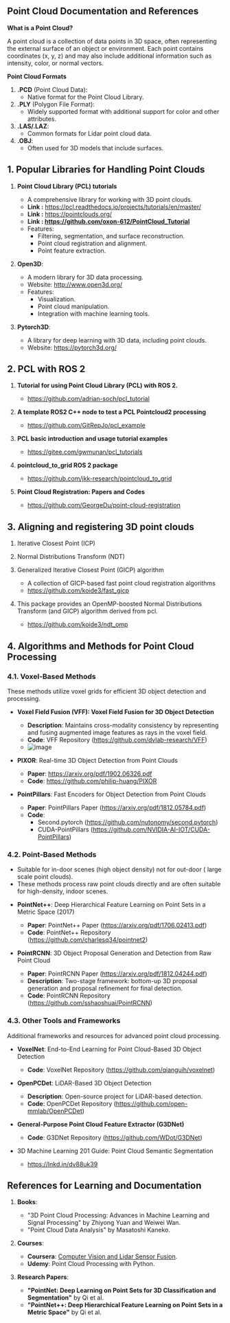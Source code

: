 ## Point Cloud Documentation and References

**What is a Point Cloud?**

A point cloud is a collection of data points in 3D space, often representing the external surface of an object or environment. 
Each point contains coordinates (x, y, z) and may also include additional information such as intensity, color, or normal vectors.

**Point Cloud Formats**

1. **.PCD** (Point Cloud Data):
    - Native format for the Point Cloud Library.
2. **.PLY** (Polygon File Format):
    - Widely supported format with additional support for color and other attributes.
3. **.LAS/.LAZ**:
    - Common formats for Lidar point cloud data.
4. **.OBJ**:
    - Often used for 3D models that include surfaces.

      
## 1. **Popular Libraries for Handling Point Clouds**

1. **Point Cloud Library (PCL) tutorials**
    - A comprehensive library for working with 3D point clouds.
    - **Link :** https://pcl.readthedocs.io/projects/tutorials/en/master/
    - **Link :** https://pointclouds.org/
    - **Link : https://github.com/oxon-612/PointCloud_Tutorial**
    - Features:
        - Filtering, segmentation, and surface reconstruction.
        - Point cloud registration and alignment.
        - Point feature extraction.

2. **Open3D**:
    - A modern library for 3D data processing.
    - Website: http://www.open3d.org/
    - Features:
        - Visualization.
        - Point cloud manipulation.
        - Integration with machine learning tools.
          

3. **Pytorch3D**:
    - A library for deep learning with 3D data, including point clouds.
    - Website: https://pytorch3d.org/


## 2. PCL with ROS 2

1. **Tutorial for using Point Cloud Library (PCL) with ROS 2.**
   - https://github.com/adrian-soch/pcl_tutorial

2. **A template ROS2 C++ node to test a PCL Pointcloud2 processing**
   - https://github.com/GitRepJo/pcl_example
  
3. **PCL basic introduction and usage tutorial examples**
   - https://gitee.com/gwmunan/pcl_tutorials
     
4. **pointcloud_to_grid ROS 2 package**
   - https://github.com/jkk-research/pointcloud_to_grid
      
5. **Point Cloud Registration: Papers and Codes**
   - https://github.com/GeorgeDu/point-cloud-registration
     

## 3. Aligning and registering 3D point clouds

1. Iterative Closest Point (ICP)

2. Normal Distributions Transform (NDT)

3. Generalized Iterative Closest Point (GICP) algorithm
    - A collection of GICP-based fast point cloud registration algorithms
    - https://github.com/koide3/fast_gicp

4. This package provides an OpenMP-boosted Normal Distributions Transform (and GICP) algorithm derived from pcl.
    - https://github.com/koide3/ndt_omp 


  
## **4. Algorithms and Methods for Point Cloud Processing**

### **4.1. Voxel-Based Methods**

These methods utilize voxel grids for efficient 3D object detection and processing.

- **Voxel Field Fusion (VFF): Voxel Field Fusion for 3D Object Detection**
    - **Description**: Maintains cross-modality consistency by representing and fusing augmented image features as rays in the voxel field.
    - **Code**: VFF Repository (https://github.com/dvlab-research/VFF)
     * ![image](https://user-images.githubusercontent.com/20908007/216046489-825042e2-4e59-4bdc-80f9-572b55d68cd9.png)

- **PIXOR**: Real-time 3D Object Detection from Point Clouds
    - **Paper**: https://arxiv.org/pdf/1902.06326.pdf
    - **Code**: https://github.com/philip-huang/PIXOR
      
- **PointPillars**: Fast Encoders for Object Detection from Point Clouds
    - **Paper**: PointPillars Paper (https://arxiv.org/pdf/1812.05784.pdf)
    - **Code**:
        - Second.pytorch (https://github.com/nutonomy/second.pytorch)
        - CUDA-PointPillars (https://github.com/NVIDIA-AI-IOT/CUDA-PointPillars)

### **4.2. Point-Based Methods**
* Suitable for in-door scenes (high object density) not for out-door ( large scale point clouds). 
* These methods process raw point clouds directly and are often suitable for high-density, indoor scenes.

- **PointNet++**: Deep Hierarchical Feature Learning on Point Sets in a Metric Space (2017)
    - **Paper**: PointNet++ Paper (https://arxiv.org/pdf/1706.02413.pdf)
    - **Code**: PointNet++ Repository (https://github.com/charlesq34/pointnet2)
      
- **PointRCNN**: 3D Object Proposal Generation and Detection from Raw Point Cloud
    - **Paper**: PointRCNN Paper (https://arxiv.org/pdf/1812.04244.pdf)
    - **Description**: Two-stage framework: bottom-up 3D proposal generation and proposal refinement for final detection.
    - **Code**: PointRCNN Repository (https://github.com/sshaoshuai/PointRCNN)

### **4.3. Other Tools and Frameworks**

Additional frameworks and resources for advanced point cloud processing.

- **VoxelNet**: End-to-End Learning for Point Cloud-Based 3D Object Detection
    - **Code**: VoxelNet Repository (https://github.com/qianguih/voxelnet)
      
- **OpenPCDet**: LiDAR-Based 3D Object Detection
    - **Description**: Open-source project for LiDAR-based detection.
    - **Code**: OpenPCDet Repository (https://github.com/open-mmlab/OpenPCDet)
      
- **General-Purpose Point Cloud Feature Extractor (G3DNet)**
  
    - **Code**: G3DNet Repository (https://github.com/WDot/G3DNet)
- 3D Machine Learning 201 Guide: Point Cloud Semantic Segmentation
    - https://lnkd.in/dv88uk39





## **References for Learning and Documentation**

1. **Books**:
    - "3D Point Cloud Processing: Advances in Machine Learning and Signal Processing" by Zhiyong Yuan and Weiwei Wan.
    - "Point Cloud Data Analysis" by Masatoshi Kaneko.
      
2. **Courses**:
    - **Coursera**: [Computer Vision and Lidar Sensor Fusion](https://www.coursera.org/learn/sensor-fusion-perception).
    - **Udemy**: Point Cloud Processing with Python.
      
3. **Research Papers**:
    - **"PointNet: Deep Learning on Point Sets for 3D Classification and Segmentation"** by Qi et al.
    - **"PointNet++: Deep Hierarchical Feature Learning on Point Sets in a Metric Space"** by Qi et al.


